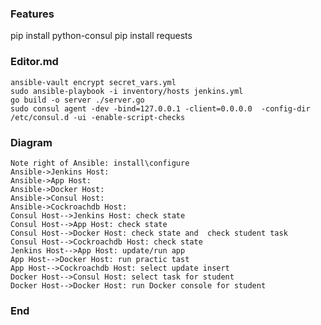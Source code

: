 ### Features
pip install python-consul
pip install requests


### Editor.md
```seq
ansible-vault encrypt secret_vars.yml
sudo ansible-playbook -i inventory/hosts jenkins.yml
go build -o server ./server.go
sudo consul agent -dev -bind=127.0.0.1 -client=0.0.0.0  -config-dir /etc/consul.d -ui -enable-script-checks
```

### Diagram
                    
```seq
Note right of Ansible: install\configure
Ansible->Jenkins Host:
Ansible->App Host:
Ansible->Docker Host:
Ansible->Consul Host:
Ansible->Cockroachdb Host:
Consul Host-->Jenkins Host: check state 
Consul Host-->App Host: check state 
Consul Host-->Docker Host: check state and  check student task
Consul Host-->Cockroachdb Host: check state 
Jenkins Host-->App Host: update/run app 
App Host-->Docker Host: run practic tast 
App Host-->Cockroachdb Host: select update insert
Docker Host-->Consul Host: select task for student
Docker Host-->Docker Host: run Docker console for student
```
                    
### End

